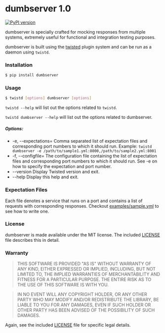 # dumbserver 1.0

[![PyPI version](https://badge.fury.io/py/dumbserver.svg)](https://pypi.python.org/pypi/dumbserver/1.0)

dumbserver is specially crafted for mocking responses from multiple systems, extremely useful for functional and integration testing purposes.

dumbserver is built using the  [twisted](https://twistedmatrix.com/trac/) plugin system and can be run as a daemon using `twistd`. 

### Installation

```sh
$ pip install dumbserver
```

### Usage

```sh
$ twistd [options] dumbserver [options]
```

`twistd --help` will list out the options related to `twistd`.

`twistd dumbserver --help` will list out the options related to dumbserver.

##### Options:
  - -e, --expectations=  Comma separated list of expectation files and corresponding port numbers to which it should run. Example: `twistd dumbserver -e /path/to/sample1.yml:8000,/path/to/sample2.yml:8001`
  - -f, --configfile=    The configuration file containing the list of expectation files and corresponding port numbers to which it should run. See -e on how to specify the expectation and port number.
  - --version        Display Twisted version and exit.
  - --help           Display this help and exit.

### Expectation Files

Each file denotes a service that runs on a port and contains a list of requests with corresponding responses. Checkout [examples/sample.yml](https://github.com/varunmulloli/dumbserver/blob/master/examples/sample.yml) to see how to write one.

### License

dumbserver is made available under the MIT license.
The included [LICENSE](https://github.com/varunmulloli/dumbserver/blob/master/LICENSE.txt) file describes this in detail.

### Warranty

  >THIS SOFTWARE IS PROVIDED "AS IS" WITHOUT WARRANTY OF ANY KIND, EITHER
  EXPRESSED OR IMPLIED, INCLUDING, BUT NOT LIMITED TO, THE IMPLIED WARRANTIES
  OF MERCHANTABILITY AND FITNESS FOR A PARTICULAR PURPOSE.  THE ENTIRE RISK AS
  TO THE USE OF THIS SOFTWARE IS WITH YOU.

  >IN NO EVENT WILL ANY COPYRIGHT HOLDER, OR ANY OTHER PARTY WHO MAY MODIFY
  AND/OR REDISTRIBUTE THE LIBRARY, BE LIABLE TO YOU FOR ANY DAMAGES, EVEN IF
  SUCH HOLDER OR OTHER PARTY HAS BEEN ADVISED OF THE POSSIBILITY OF SUCH
  DAMAGES.

Again, see the included [LICENSE](https://github.com/varunmulloli/dumbserver/blob/master/LICENSE.txt) file for specific legal details.
